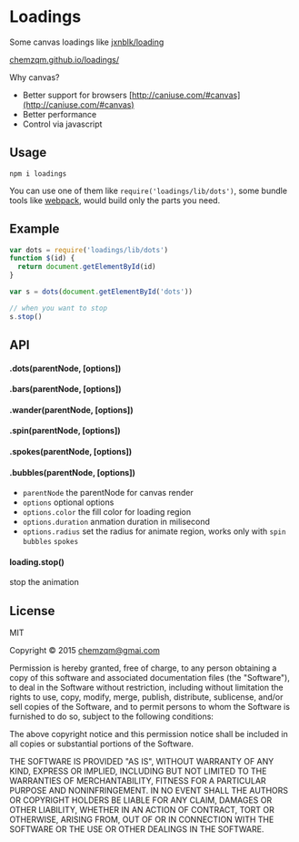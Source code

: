 # Loadings

Some canvas loadings like [jxnblk/loading](https://github.com/jxnblk/loading)

[chemzqm.github.io/loadings/](https://chemzqm.github.io/loadings/)

Why canvas?

* Better support for browsers [http://caniuse.com/#canvas](http://caniuse.com/#canvas)
* Better performance
* Control via javascript

## Usage

    npm i loadings

You can use one of them like `require('loadings/lib/dots')`, some bundle tools like [webpack](webpack.github.io), would build only the parts you need.

## Example

``` js
var dots = require('loadings/lib/dots')
function $(id) {
  return document.getElementById(id)
}

var s = dots(document.getElementById('dots'))

// when you want to stop
s.stop()
```

## API

#### .dots(parentNode, [options])
#### .bars(parentNode, [options])
#### .wander(parentNode, [options])
#### .spin(parentNode, [options])
#### .spokes(parentNode, [options])
#### .bubbles(parentNode, [options])

* `parentNode`       the parentNode for canvas render
* `options`          optional options
* `options.color`    the fill color for loading region
* `options.duration` anmation duration in milisecond
* `options.radius`   set the radius for animate region, works only with `spin` `bubbles` `spokes`

#### loading.stop()

stop the animation

## License

MIT

Copyright © 2015 chemzqm@gmai.com

Permission is hereby granted, free of charge, to any person obtaining
a copy of this software and associated documentation files (the "Software"),
to deal in the Software without restriction, including without limitation
the rights to use, copy, modify, merge, publish, distribute, sublicense,
and/or sell copies of the Software, and to permit persons to whom the
Software is furnished to do so, subject to the following conditions:

The above copyright notice and this permission notice shall be included
in all copies or substantial portions of the Software.

THE SOFTWARE IS PROVIDED "AS IS", WITHOUT WARRANTY OF ANY KIND,
EXPRESS OR IMPLIED, INCLUDING BUT NOT LIMITED TO THE WARRANTIES
OF MERCHANTABILITY, FITNESS FOR A PARTICULAR PURPOSE AND NONINFRINGEMENT.
IN NO EVENT SHALL THE AUTHORS OR COPYRIGHT HOLDERS BE LIABLE FOR ANY CLAIM,
DAMAGES OR OTHER LIABILITY, WHETHER IN AN ACTION OF CONTRACT,
TORT OR OTHERWISE, ARISING FROM, OUT OF OR IN CONNECTION WITH THE SOFTWARE
OR THE USE OR OTHER DEALINGS IN THE SOFTWARE.

